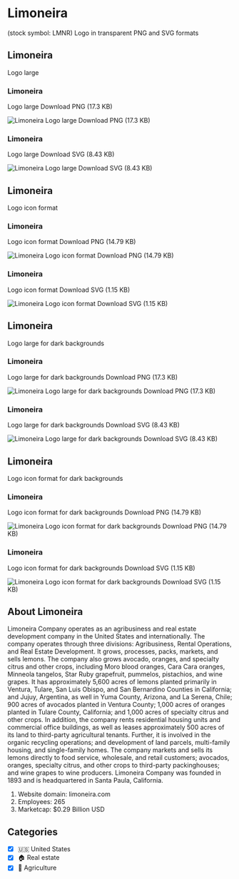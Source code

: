 # Limoneira
 (stock symbol: LMNR) Logo in transparent PNG and SVG formats

## Limoneira
 Logo large

### Limoneira
 Logo large Download PNG (17.3 KB)

![Limoneira
 Logo large Download PNG (17.3 KB)](/img/orig/LMNR_BIG-b375a397.png)

### Limoneira
 Logo large Download SVG (8.43 KB)

![Limoneira
 Logo large Download SVG (8.43 KB)](/img/orig/LMNR_BIG-92f566db.svg)

## Limoneira
 Logo icon format

### Limoneira
 Logo icon format Download PNG (14.79 KB)

![Limoneira
 Logo icon format Download PNG (14.79 KB)](/img/orig/LMNR-a7cfc2cc.png)

### Limoneira
 Logo icon format Download SVG (1.15 KB)

![Limoneira
 Logo icon format Download SVG (1.15 KB)](/img/orig/LMNR-318d25e2.svg)

## Limoneira
 Logo large for dark backgrounds

### Limoneira
 Logo large for dark backgrounds Download PNG (17.3 KB)

![Limoneira
 Logo large for dark backgrounds Download PNG (17.3 KB)](/img/orig/LMNR_BIG.D-512a3660.png)

### Limoneira
 Logo large for dark backgrounds Download SVG (8.43 KB)

![Limoneira
 Logo large for dark backgrounds Download SVG (8.43 KB)](/img/orig/LMNR_BIG.D-ffde4add.svg)

## Limoneira
 Logo icon format for dark backgrounds

### Limoneira
 Logo icon format for dark backgrounds Download PNG (14.79 KB)

![Limoneira
 Logo icon format for dark backgrounds Download PNG (14.79 KB)](/img/orig/LMNR.D-5cd5de70.png)

### Limoneira
 Logo icon format for dark backgrounds Download SVG (1.15 KB)

![Limoneira
 Logo icon format for dark backgrounds Download SVG (1.15 KB)](/img/orig/LMNR.D-7c0ade9e.svg)

## About Limoneira


Limoneira Company operates as an agribusiness and real estate development company in the United States and internationally. The company operates through three divisions: Agribusiness, Rental Operations, and Real Estate Development. It grows, processes, packs, markets, and sells lemons. The company also grows avocado, oranges, and specialty citrus and other crops, including Moro blood oranges, Cara Cara oranges, Minneola tangelos, Star Ruby grapefruit, pummelos, pistachios, and wine grapes. It has approximately 5,600 acres of lemons planted primarily in Ventura, Tulare, San Luis Obispo, and San Bernardino Counties in California; and Jujuy, Argentina, as well in Yuma County, Arizona, and La Serena, Chile; 900 acres of avocados planted in Ventura County; 1,000 acres of oranges planted in Tulare County, California; and 1,000 acres of specialty citrus and other crops. In addition, the company rents residential housing units and commercial office buildings, as well as leases approximately 500 acres of its land to third-party agricultural tenants. Further, it is involved in the organic recycling operations; and development of land parcels, multi-family housing, and single-family homes. The company markets and sells its lemons directly to food service, wholesale, and retail customers; avocados, oranges, specialty citrus, and other crops to third-party packinghouses; and wine grapes to wine producers. Limoneira Company was founded in 1893 and is headquartered in Santa Paula, California.

1. Website domain: limoneira.com
2. Employees: 265
3. Marketcap: $0.29 Billion USD


## Categories
- [x] 🇺🇸 United States
- [x] 🏠 Real estate
- [x] 🚜 Agriculture
